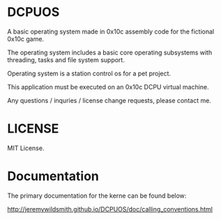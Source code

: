 DCPUOS
======
A basic operating system made in 0x10c assembly code for the fictional 0x10c game.

The operating system includes a basic core operating subsystems with threading, tasks and file system support.

Operating system is a station control os for a pet project.

This application must be executed on an 0x10c DCPU virtual machine.

Any questions / inquries / license change requests, please contact me.

LICENSE
=======

MIT License.

Documentation
=============
The primary documentation for the kerne can be found below:

http://jeremywildsmith.github.io/DCPUOS/doc/calling_conventions.html